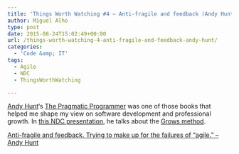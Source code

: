 ```yaml
---
title: 'Things Worth Watching #4 – Anti-fragile and feedback (Andy Hunt)'
author: Miguel Alho
type: post
date: 2015-08-24T15:02:49+00:00
url: /things-worth-watching-4-anti-fragile-and-feedback-andy-hunt/
categories:
  - 'Code &amp; IT'
tags:
  - Agile
  - NDC
  - ThingsWorthWatching

---
```

<a href="http://andy.pragprog.com/" target="_blank">Andy Hunt</a>&#8216;s <a href="https://pragprog.com/the-pragmatic-programmer" target="_blank">The Pragmatic Programmer</a> was one of those books that helped me shape my view on software development and professional growth. In <a href="https://vimeo.com/131410262" target="_blank">this NDC presentation</a>, he talks about the <a href="http://growsmethod.com/" target="_blank">Grows method</a>.

<p class="js-clip_title">
  <a href="https://vimeo.com/131410262" target="_blank">Anti-fragile and feedback. Trying to make up for the failures of &#8220;agile.&#8221; &#8211; Andy Hunt</a>
</p>